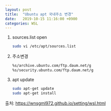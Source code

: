 ```yaml
---
layout: post
title:  "Ubuntu apt 국내주소 변경"
date:   2019-10-15 11:16:00 +0900
categories: WSL
---
```


1. sources.list open

    ```bash
    sudo vi /etc/apt/sources.list
    ```

1. 주소변경

    ```bash
    %s/archive.ubuntu.com/ftp.daum.net/g
    %s/security.ubuntu.com/ftp.daum.net/g
    ```

1. apt update

    ```bash
    sudo apt-get update
    sudo apt-get install
    ```


출처: <https://wnsgml972.github.io/setting/wsl.html>
